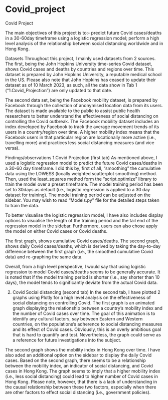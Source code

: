 # Covid_project
Covid Project

The main objectives of this project is to:-
predict future Covid cases/deaths in a 30-60day timeframe using a logistic regression model;
perform a high level analysis of the relationship between social distancing worldwide and in Hong Kong.

Datasets
Throughout this project, I mainly used datasets from 2 sources. The first, being the John Hopkins University time-series Covid dataset, shows Covid cases and deaths by countries and regions over time. This dataset is prepared by John Hopkins University, a reputable medical school in the US. Please also note that John Hopkins has ceased to update their dataset as of 10 March 2023, as such, all the data show in Tab 1 (“1.Covid_Projection”) are only updated to that date. 

The second data set, being the Facebook mobility dataset, is prepared by Facebook through the collection of anonymised location data from its users. The dataset is made available to the public to assist public health researchers to better understand the effectiveness of social distancing on controlling the Covid outbreak. The Facebook mobility dataset includes an index developed by Facebook to track the average movement trends of its users in a country/region over time. A higher mobility index means that the Facebook users in that particular region are locationally more active (i.e., travelling more) and practices less social distancing measures (and vice versa).

Findings/observations
1.Covid Projection (first tab)
As mentioned above, I used a logistic regression model to predict the future Covid cases/deaths in a 30-60 day timeframe. I did this by, first of all, “smoothing” the cumulative data using the LOWESS (locally weighted scatterplot smoothing) method. Then, used the least_squares method form the “script.optimize” library to train the model over a preset timeframe. The model training period has been set to 30days as default (i.e., logistic regression is applied to a 30 day dataset for training). The model training period can be adjusted on the sidebar. You may wish to read “Models.py” file for the detailed steps taken to train the data.

To better visualise the logistic regression model, I have also includes display options to visualise the length of the training period and the tail end of the regression model in the sidebar. Furthermore, users can also chose apply the model on either Covid cases or Covid deaths.

The first graph, shows cumulative Covid cases/deaths. The second graph, shows daily Covid cases/deaths, which is derived by taking the day-to-day difference between the first graph (i.e., the smoothed cumulative Covid data) and re-graphing the same data. 

Overall, from a high level perspective, I would say that using logistic regression to model Covid cases/deaths seems to be generally accurate. It is noted that if the model training period is shorter (i.e., say shorter than 10 days), the model tends to significantly deviate from the actual Covid data. 

2. Covid Social distancing (second tab) 
In the second tab, I have plotted 2 graphs using Plotly for a high level analysis on the effectiveness of social distancing on controlling Covid. The first graph is an animated graph displaying the relationship between a country’s mobility index and the number of Covid cases over time. The goal of this animation is to identify any cultural factors, say between Eastern and Western countries, on the populations’s adherence to social distancing measures and its effect of Covid cases. Obviously, this is an overly ambitious goal that is hard to quantify and test. Nevertheless, the graph could serve as a reference for future investigations into the subject. 

The second graph shows the mobility index in Hong Kong over time. I have also aded an additional option on the sidebar to display the daily Covid cases. Based on the second graph, there seems to be a relationship between the mobility index, an indicator of social distancing, and Covid cases in Hong Kong. The graph seems to imply that a higher mobility index (i.e., less social distancing) could lead to higher number of Covid cases in Hong Kong. Please note, however, that there is a lack of understanding in the causal relationship between these two factors, especially when there are other factors to effect social distancing (i.e., government policies). 
